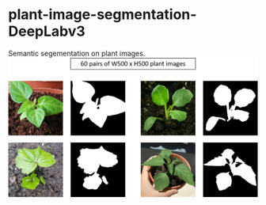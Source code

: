 # plant-image-segmentation-DeepLabv3
Semantic segementation on plant images.
<img src=".\images\data.png" />
